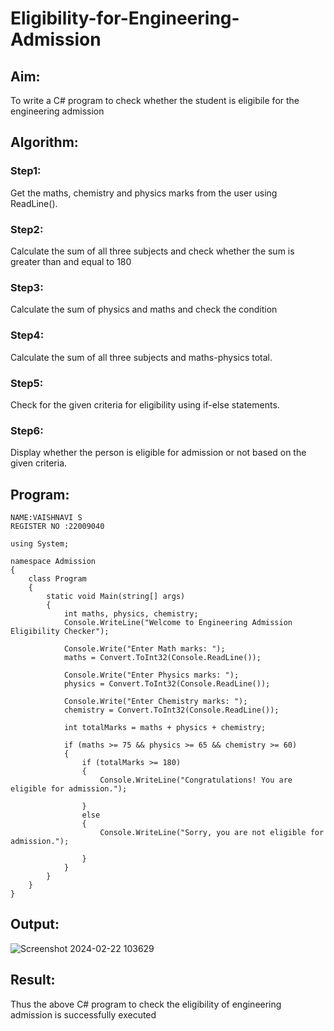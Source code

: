 # Eligibility-for-Engineering-Admission
## Aim:
To write a C# program to check whether the student is eligibile for the engineering admission

## Algorithm:
### Step1: 
Get the maths, chemistry and physics marks from the user using ReadLine().
### Step2: 
Calculate the sum of all three subjects and check whether the sum is greater than and equal to 180

### Step3:
Calculate the sum of physics and maths and check the condition

### Step4:
Calculate the sum of all three subjects and maths-physics total.

### Step5:
Check for the given criteria for eligibility using if-else statements.

### Step6:
Display whether the person is eligible for admission or not based on the given criteria.

## Program:
```
NAME:VAISHNAVI S
REGISTER NO :22009040
```
```
using System;

namespace Admission
{
    class Program
    {
        static void Main(string[] args)
        {
            int maths, physics, chemistry;
            Console.WriteLine("Welcome to Engineering Admission Eligibility Checker");

            Console.Write("Enter Math marks: ");
            maths = Convert.ToInt32(Console.ReadLine());

            Console.Write("Enter Physics marks: ");
            physics = Convert.ToInt32(Console.ReadLine());

            Console.Write("Enter Chemistry marks: ");
            chemistry = Convert.ToInt32(Console.ReadLine());

            int totalMarks = maths + physics + chemistry;

            if (maths >= 75 && physics >= 65 && chemistry >= 60)
            {
                if (totalMarks >= 180)
                {
                    Console.WriteLine("Congratulations! You are eligible for admission.");

                }
                else
                {
                    Console.WriteLine("Sorry, you are not eligible for admission.");

                }
            }
        }
    }
}
```
## Output:
![Screenshot 2024-02-22 103629](https://github.com/Vaishnavi-saravanan/Eligibility-for-Engineering-Admission/assets/118541897/dbf58ccd-d98d-42ad-9153-c7169cd232e3)

## Result:
Thus the above C# program to check the eligibility of engineering admission is successfully executed

